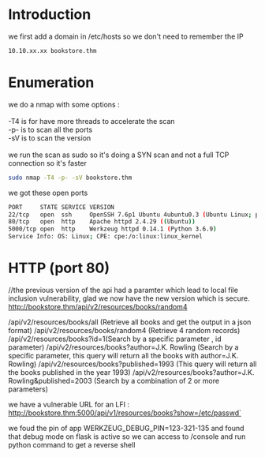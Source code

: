 # Introduction

we first add a domain in /etc/hosts so we don't need to remember the IP
```bash
10.10.xx.xx bookstore.thm
```

# Enumeration

we do a nmap with some options :\
\
-T4 is for have more threads to accelerate the scan\
-p- is to scan all the ports\
-sV is to scan the version\
\
we run the scan as sudo so it's doing a SYN scan and not a full TCP connection so it's faster

```bash
sudo nmap -T4 -p- -sV bookstore.thm
```

we got these open ports
```bash
PORT     STATE SERVICE VERSION
22/tcp   open  ssh     OpenSSH 7.6p1 Ubuntu 4ubuntu0.3 (Ubuntu Linux; protocol 2.0)
80/tcp   open  http    Apache httpd 2.4.29 ((Ubuntu))
5000/tcp open  http    Werkzeug httpd 0.14.1 (Python 3.6.9)
Service Info: OS: Linux; CPE: cpe:/o:linux:linux_kernel
```


# HTTP (port 80)
//the previous version of the api had a paramter which lead to local file inclusion vulnerability, glad we now have the new version which is secure.
http://bookstore.thm/api/v2/resources/books/random4



/api/v2/resources/books/all (Retrieve all books and get the output in a json format)
/api/v2/resources/books/random4 (Retrieve 4 random records)
/api/v2/resources/books?id=1(Search by a specific parameter , id parameter)
/api/v2/resources/books?author=J.K. Rowling (Search by a specific parameter, this query will return all the books with author=J.K. Rowling)
/api/v2/resources/books?published=1993 (This query will return all the books published in the year 1993)
/api/v2/resources/books?author=J.K. Rowling&published=2003 (Search by a combination of 2 or more parameters)



we have a vulnerable URL for an LFI : http://bookstore.thm:5000/api/v1/resources/books?show=/etc/passwd`

we foud the pin of app WERKZEUG_DEBUG_PIN=123-321-135 and found that debug mode on flask is active
so we can access to /console and run python command to get a reverse shell

